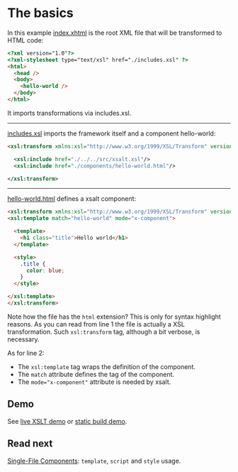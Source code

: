 # The basics

In this example [index.xhtml](./index.xhtml) is the root XML file that will be transformed to HTML code:
```html
<?xml version="1.0"?>
<?xml-stylesheet type="text/xsl" href="./includes.xsl" ?>
<html>
  <head />
  <body>
    <hello-world />
  </body>
</html>
```

It imports transformations via includes.xsl.

---

[includes.xsl](./includes.xsl) imports the framework itself and a component hello-world:
```xml
<xsl:transform xmlns:xsl="http://www.w3.org/1999/XSL/Transform" version="1.0">

  <xsl:include href="./../../src/xsalt.xsl"/>
  <xsl:include href="./components/hello-world.html"/>

</xsl:transform>
```

---

[hello-world.html](./components/hello-world.html) defines a xsalt component:
```html
<xsl:transform xmlns:xsl="http://www.w3.org/1999/XSL/Transform" version="1.0">
<xsl:template match="hello-world" mode="x-component">

  <template>
    <h1 class="title">Hello world</h1>
  </template>

  <style>
    .title {
      color: blue;
    }
  </style>

</xsl:template>
</xsl:transform>
```

Note how the file has the `html` extension? This is only for syntax highlight reasons. As you can read from line 1 the file is actually a XSL transformation. Such `xsl:transform` tag, although a bit verbose, is necessary.

As for line 2:
- The `xsl:template` tag wraps the definition of the component.
- The `match` attribute defines the tag of the component.
- The `mode="x-component"` attribute is needed by xsalt.

## Demo

See [live XSLT demo](https://raw.githack.com/francescozaniol/xsalt/master/examples/basic/index.xhtml) or [static build demo](https://raw.githack.com/francescozaniol/xsalt/master/examples/basic/build.html).

## Read next

[Single-File Components](../sfc): `template`, `script` and `style` usage.
